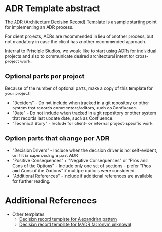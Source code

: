 # ADR Template abstract

[The ADR (Architecture Decision Record) Template](./adr.md) is a sample starting point for implementing an ADR process.

For client projects, ADRs are recommended in lieu of another process, but not mandatory in case the client has another recommended approach.

Internal to Principle Studios, we would like to start using ADRs for individual projects and also to communicate desired architectural intent for cross-project work.

## Optional parts per project

Because of the number of optional parts, make a copy of this template for your project!

* "Deciders" - Do not include when tracked in a git repository or other system that records commentors/editors, such as Confluence.
* "Date" - Do not include when tracked in a git repository or other system that records last update date, such as Confluence.
* "Technical Story" - Include for client- or internal project-specific work

## Option parts that change per ADR

* "Decision Drivers" - Include when the decision driver is not self-evident, or if it is superceding a past ADR
* "Positive Consequences" + "Negative Consequences" or "Pros and Cons of the Options" - Include only one set of sections - prefer "Pros and Cons of the Options" if multiple options were considered.
* "Additional References" - Include if additional references are available for further reading.

# Additional References

* Other templates
    - [Decision record template for Alexandrian pattern](https://raw.githubusercontent.com/joelparkerhenderson/architecture-decision-record/315e9b721b8c3719573a3ef68d5163a082c22a6c/templates/decision-record-template-for-alexandrian-pattern/index.md)
    - [Decision record template for MADR (acronym unknown)](https://raw.githubusercontent.com/joelparkerhenderson/architecture-decision-record/315e9b721b8c3719573a3ef68d5163a082c22a6c/templates/decision-record-template-madr/index.md)

